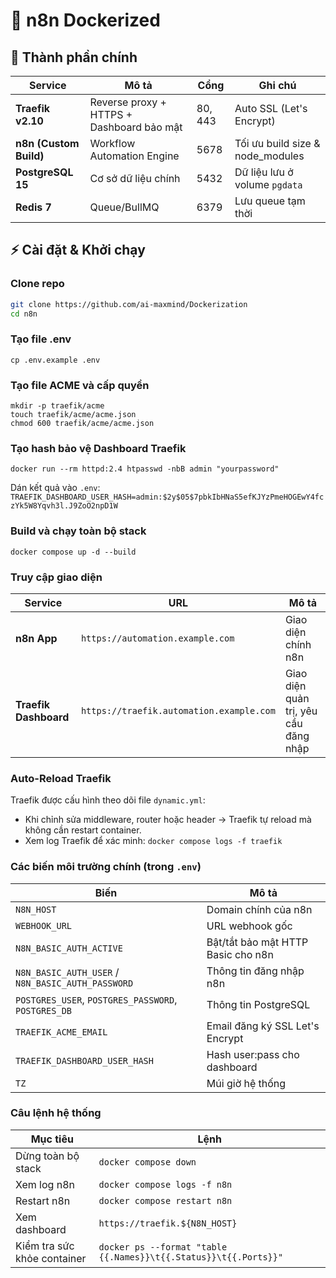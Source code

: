 # 🚀 n8n Dockerized
## 🧩 Thành phần chính

| Service | Mô tả | Cổng | Ghi chú |
|----------|-------|------|---------|
| **Traefik v2.10** | Reverse proxy + HTTPS + Dashboard bảo mật | 80, 443 | Auto SSL (Let's Encrypt) |
| **n8n (Custom Build)** | Workflow Automation Engine | 5678 | Tối ưu build size & node_modules |
| **PostgreSQL 15** | Cơ sở dữ liệu chính | 5432 | Dữ liệu lưu ở volume `pgdata` |
| **Redis 7** | Queue/BullMQ | 6379 | Lưu queue tạm thời |
## ⚡ Cài đặt & Khởi chạy

### Clone repo
```bash
git clone https://github.com/ai-maxmind/Dockerization
cd n8n
```
### Tạo file .env
```
cp .env.example .env
```
### Tạo file ACME và cấp quyền
```
mkdir -p traefik/acme
touch traefik/acme/acme.json
chmod 600 traefik/acme/acme.json
```
### Tạo hash bảo vệ Dashboard Traefik
```
docker run --rm httpd:2.4 htpasswd -nbB admin "yourpassword"
```
Dán kết quả vào `.env`: `TRAEFIK_DASHBOARD_USER_HASH=admin:$2y$05$7pbkIbHNaS5efKJYzPmeHOGEwY4fczYk5W8Yqvh3l.J9ZoO2npD1W`
### Build và chạy toàn bộ stack
```
docker compose up -d --build
```
### Truy cập giao diện
| Service               | URL                                      | Mô tả                                 |
| --------------------- | ---------------------------------------- | ------------------------------------- |
| **n8n App**           | `https://automation.example.com`         | Giao diện chính n8n                   |
| **Traefik Dashboard** | `https://traefik.automation.example.com` | Giao diện quản trị, yêu cầu đăng nhập |
### Auto-Reload Traefik
Traefik được cấu hình theo dõi file `dynamic.yml`:
+ Khi chỉnh sửa middleware, router hoặc header → Traefik tự reload mà không cần restart container.
+ Xem log Traefik để xác minh: `docker compose logs -f traefik`
### Các biến môi trường chính (trong `.env`)
| Biến                                                | Mô tả                              |
| --------------------------------------------------- | ---------------------------------- |
| `N8N_HOST`                                          | Domain chính của n8n               |
| `WEBHOOK_URL`                                       | URL webhook gốc                    |
| `N8N_BASIC_AUTH_ACTIVE`                             | Bật/tắt bảo mật HTTP Basic cho n8n |
| `N8N_BASIC_AUTH_USER` / `N8N_BASIC_AUTH_PASSWORD`   | Thông tin đăng nhập n8n            |
| `POSTGRES_USER`, `POSTGRES_PASSWORD`, `POSTGRES_DB` | Thông tin PostgreSQL               |
| `TRAEFIK_ACME_EMAIL`                                | Email đăng ký SSL Let's Encrypt    |
| `TRAEFIK_DASHBOARD_USER_HASH`                       | Hash user:pass cho dashboard       |
| `TZ`                                                | Múi giờ hệ thống                   |
### Câu lệnh hệ thống
| Mục tiêu                    | Lệnh                                                             |
| --------------------------- | ---------------------------------------------------------------- |
| Dừng toàn bộ stack          | `docker compose down`                                            |
| Xem log n8n                 | `docker compose logs -f n8n`                                     |
| Restart n8n                 | `docker compose restart n8n`                                     |
| Xem dashboard               | `https://traefik.${N8N_HOST}`                                    |
| Kiểm tra sức khỏe container | `docker ps --format "table {{.Names}}\t{{.Status}}\t{{.Ports}}"` |
